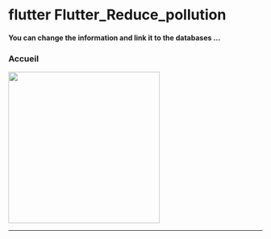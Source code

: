 <h1> flutter Flutter_Reduce_pollution </h1>
<h4> You can change the information and link it to the databases ...</h4> 

<h3>Accueil</h3>

<img src="https://github.com/abenkoula71/Flutter-caffee-d/blob/main/Screenshot_1643032183.png" width="300" /> <hr>

